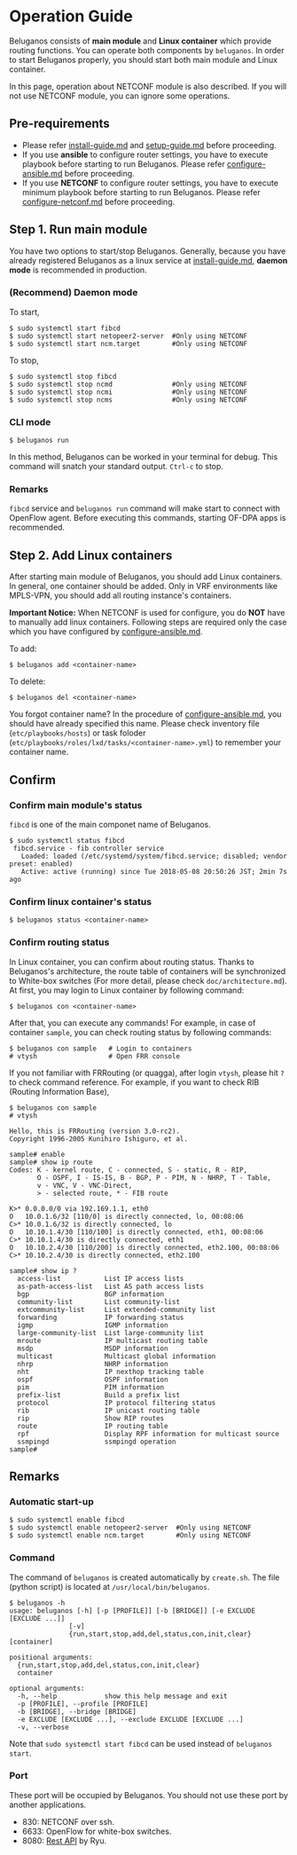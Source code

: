 # Operation Guide

Beluganos consists of **main module** and **Linux container** which provide routing functions. You can operate both components by `beluganos`. In order to start Beluganos properly, you should start both main module and Linux container.

In this page, operation about NETCONF module is also described. If you will not use NETCONF module, you can ignore some operations.

## Pre-requirements
- Please refer [install-guide.md](install-guide.md) and [setup-guide.md](setup-guide.md) before proceeding.
- If you use **ansible** to configure router settings, you have to execute playbook before starting to run Beluganos. Please refer [configure-ansible.md](configure-ansible.md) before proceeding.
- If you use **NETCONF** to configure router settings, you have to execute minimum playbook before starting to run Beluganos. Please refer [configure-netconf.md](configure-netconf.md) before proceeding.

## Step 1. Run main module

You have two options to start/stop Beluganos. Generally, because you have already registered Beluganos as a linux service at [install-guide.md](install-guide.md), **daemon mode** is recommended in production.

### (Recommend) Daemon mode

To start,

```
$ sudo systemctl start fibcd
$ sudo systemctl start netopeer2-server  #Only using NETCONF
$ sudo systemctl start ncm.target        #Only using NETCONF
```

To stop,

```
$ sudo systemctl stop fibcd
$ sudo systemctl stop ncmd               #Only using NETCONF
$ sudo systemctl stop ncmi               #Only using NETCONF
$ sudo systemctl stop ncms               #Only using NETCONF
```

### CLI mode

```
$ beluganos run
```

In this method, Beluganos can be worked in your terminal for debug. This command will snatch your standard output. `Ctrl-c` to stop. 

### Remarks
`fibcd` service and `beluganos run` command will make start to connect with OpenFlow agent. Before executing this commands, starting OF-DPA apps is recommended.

## Step 2. Add Linux containers

After starting main module of Beluganos, you should add Linux containers. In general, one container should be added. Only in VRF environments like MPLS-VPN, you should add all routing instance's containers.

**Important Notice:** When NETCONF is used for configure, you do **NOT** have to manually add linux containers. Following steps are required only the case which you have configured by [configure-ansible.md](configure-ansible.md).

To add:

```
$ beluganos add <container-name>
```

To delete:

```
$ beluganos del <container-name>
```

You forgot container name? In the procedure of [configure-ansible.md](configure-ansible.md), you should have already specified this name. Please check inventory file (`etc/playbooks/hosts`) or task foloder (`etc/playbooks/roles/lxd/tasks/<container-name>.yml`) to remember your container name.

## Confirm

### Confirm main module's status

`fibcd` is one of the main componet name of Beluganos.

```
$ sudo systemctl status fibcd
 fibcd.service - fib controller service
   Loaded: loaded (/etc/systemd/system/fibcd.service; disabled; vendor preset: enabled)
   Active: active (running) since Tue 2018-05-08 20:50:26 JST; 2min 7s ago
```

### Confirm linux container's status

```
$ beluganos status <container-name>
```

### Confirm routing status

In Linux container, you can confirm about routing status. Thanks to Beluganos's architecture, the route table of containers will be synchronized to White-box switches (For more detail, please check `doc/architecture.md`). At first, you may login to Linux container by following command:

```
$ beluganos con <container-name>
```

After that, you can execute any commands! For example, in case of container `sample`, you can check routing status by following commands:

```
$ beluganos con sample   # Login to containers
# vtysh                  # Open FRR console
```

If you not familiar with FRRouting (or quagga), after login `vtysh`, please hit `?` to check command reference. For example, if you want to check RIB (Routing Information Base),

```
$ beluganos con sample
# vtysh

Hello, this is FRRouting (version 3.0-rc2).
Copyright 1996-2005 Kunihiro Ishiguro, et al.

sample# enable
sample# show ip route
Codes: K - kernel route, C - connected, S - static, R - RIP,
       O - OSPF, I - IS-IS, B - BGP, P - PIM, N - NHRP, T - Table,
       v - VNC, V - VNC-Direct,
       > - selected route, * - FIB route

K>* 0.0.0.0/0 via 192.169.1.1, eth0
O   10.0.1.6/32 [110/0] is directly connected, lo, 00:08:06
C>* 10.0.1.6/32 is directly connected, lo
O   10.10.1.4/30 [110/100] is directly connected, eth1, 00:08:06
C>* 10.10.1.4/30 is directly connected, eth1
O   10.10.2.4/30 [110/200] is directly connected, eth2.100, 00:08:06
C>* 10.10.2.4/30 is directly connected, eth2.100

sample# show ip ?
  access-list           List IP access lists
  as-path-access-list   List AS path access lists
  bgp                   BGP information
  community-list        List community-list
  extcommunity-list     List extended-community list
  forwarding            IP forwarding status
  igmp                  IGMP information
  large-community-list  List large-community list
  mroute                IP multicast routing table
  msdp                  MSDP information
  multicast             Multicast global information
  nhrp                  NHRP information
  nht                   IP nexthop tracking table
  ospf                  OSPF information
  pim                   PIM information
  prefix-list           Build a prefix list
  protocol              IP protocol filtering status
  rib                   IP unicast routing table
  rip                   Show RIP routes
  route                 IP routing table
  rpf                   Display RPF information for multicast source
  ssmpingd              ssmpingd operation
sample#
```

## Remarks

### Automatic start-up

```
$ sudo systemctl enable fibcd
$ sudo systemctl enable netopeer2-server  #Only using NETCONF
$ sudo systemctl enable ncm.target        #Only using NETCONF
```

### Command
The command of `beluganos` is created automatically by `create.sh`. The file (python script) is located at `/usr/local/bin/beluganos`. 

~~~~
$ beluganos -h
usage: beluganos [-h] [-p [PROFILE]] [-b [BRIDGE]] [-e EXCLUDE [EXCLUDE ...]]
               [-v]
               {run,start,stop,add,del,status,con,init,clear} [container]

positional arguments:
  {run,start,stop,add,del,status,con,init,clear}
  container

optional arguments:
  -h, --help            show this help message and exit
  -p [PROFILE], --profile [PROFILE]
  -b [BRIDGE], --bridge [BRIDGE]
  -e EXCLUDE [EXCLUDE ...], --exclude EXCLUDE [EXCLUDE ...]
  -v, --verbose
~~~~

Note that `sudo systemctl start fibcd` can be used instead of `beluganos start`.

### Port
These port will be occupied by Beluganos. You should not use these port by another applications.

* 830: NETCONF over ssh.
* 6633: OpenFlow for white-box switches.
* 8080: [Rest API](https://github.com/osrg/ryu/blob/master/doc/source/app/ofctl_rest.rst) by Ryu.
